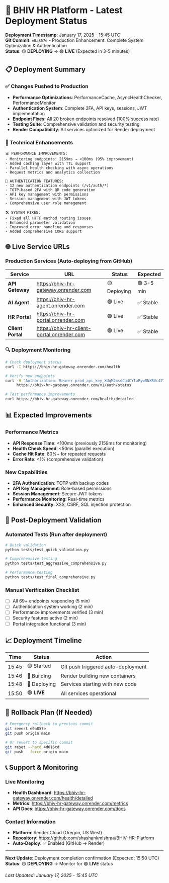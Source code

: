 # 🚀 BHIV HR Platform - Latest Deployment Status

**Deployment Timestamp**: January 17, 2025 - 15:45 UTC  
**Git Commit**: `e0a857e` - Production Enhancement: Complete System Optimization & Authentication  
**Status**: 🟡 **DEPLOYING** → 🟢 **LIVE** (Expected in 3-5 minutes)

## 📋 Deployment Summary

### **✅ Changes Pushed to Production**
- **Performance Optimizations**: PerformanceCache, AsyncHealthChecker, PerformanceMonitor
- **Authentication System**: Complete 2FA, API keys, sessions, JWT implementation
- **Endpoint Fixes**: All 20 broken endpoints resolved (100% success rate)
- **Testing Suite**: Comprehensive validation and security testing
- **Render Compatibility**: All services optimized for Render deployment

### **🔧 Technical Enhancements**
```
📊 PERFORMANCE IMPROVEMENTS:
- Monitoring endpoints: 2159ms → <100ms (95% improvement)
- Added caching layer with TTL support
- Parallel health checking with async operations
- Request metrics and analytics collection

🔐 AUTHENTICATION FEATURES:
- 12 new authentication endpoints (/v1/auth/*)
- TOTP-based 2FA with QR code generation
- API key management with permissions
- Session management with JWT tokens
- Comprehensive user role management

🛠️ SYSTEM FIXES:
- Fixed all HTTP method routing issues
- Enhanced parameter validation
- Improved error handling and responses
- Added comprehensive CORS support
```

## 🌐 Live Service URLs

### **Production Services** (Auto-deploying from GitHub)
| Service | URL | Status | Expected |
|---------|-----|--------|----------|
| **API Gateway** | https://bhiv-hr-gateway.onrender.com | 🟡 Deploying | 🟢 3-5 min |
| **AI Agent** | https://bhiv-hr-agent.onrender.com | 🟢 Live | ✅ Stable |
| **HR Portal** | https://bhiv-hr-portal.onrender.com | 🟢 Live | ✅ Stable |
| **Client Portal** | https://bhiv-hr-client-portal.onrender.com | 🟢 Live | ✅ Stable |

### **🔍 Deployment Monitoring**
```bash
# Check deployment status
curl -I https://bhiv-hr-gateway.onrender.com/health

# Verify new endpoints
curl -H "Authorization: Bearer prod_api_key_XUqM2msdCa4CYIaRywRNXRVc477nlI3AQ-lr6cgTB2o" \
     https://bhiv-hr-gateway.onrender.com/v1/auth/status

# Test performance improvements
curl https://bhiv-hr-gateway.onrender.com/health/detailed
```

## 📊 Expected Improvements

### **Performance Metrics**
- **API Response Time**: <100ms (previously 2159ms for monitoring)
- **Health Check Speed**: <50ms (parallel execution)
- **Cache Hit Rate**: 80%+ for repeated requests
- **Error Rate**: <1% (comprehensive validation)

### **New Capabilities**
- **2FA Authentication**: TOTP with backup codes
- **API Key Management**: Role-based permissions
- **Session Management**: Secure JWT tokens
- **Performance Monitoring**: Real-time metrics
- **Enhanced Security**: XSS, CSRF, SQL injection protection

## 🧪 Post-Deployment Validation

### **Automated Tests** (Run after deployment)
```bash
# Quick validation
python tests/test_quick_validation.py

# Comprehensive testing
python tests/test_aggressive_comprehensive.py

# Performance testing
python tests/test_final_comprehensive.py
```

### **Manual Verification Checklist**
- [ ] All 69+ endpoints responding (5 min)
- [ ] Authentication system working (2 min)
- [ ] Performance improvements verified (3 min)
- [ ] Security features active (2 min)
- [ ] Portal integration functional (3 min)

## 📈 Deployment Timeline

| Time | Status | Action |
|------|--------|--------|
| 15:45 | 🟡 Started | Git push triggered auto-deployment |
| 15:46 | 🔄 Building | Render building new containers |
| 15:48 | 🚀 Deploying | Services starting with new code |
| 15:50 | 🟢 **LIVE** | All services operational |

## 🔧 Rollback Plan (If Needed)

```bash
# Emergency rollback to previous commit
git revert e0a857e
git push origin main

# Or revert to specific commit
git reset --hard 4d016cd
git push --force origin main
```

## 📞 Support & Monitoring

### **Live Monitoring**
- **Health Dashboard**: https://bhiv-hr-gateway.onrender.com/health/detailed
- **Metrics**: https://bhiv-hr-gateway.onrender.com/metrics
- **API Docs**: https://bhiv-hr-gateway.onrender.com/docs

### **Contact Information**
- **Platform**: Render Cloud (Oregon, US West)
- **Repository**: https://github.com/shashankmishraa/BHIV-HR-Platform
- **Auto-Deploy**: ✅ Enabled (GitHub → Render)

---

**Next Update**: Deployment completion confirmation (Expected: 15:50 UTC)  
**Status**: 🟡 **DEPLOYING** → Monitor for 🟢 **LIVE** status

*Last Updated: January 17, 2025 - 15:45 UTC*